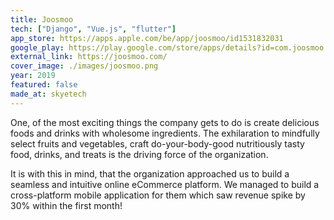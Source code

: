 ```yaml
---
title: Joosmoo
tech: ["Django", "Vue.js", "flutter"]
app_store: https://apps.apple.com/be/app/joosmoo/id1531832031
google_play: https://play.google.com/store/apps/details?id=com.joosmoo.app
external_link: https://joosmoo.com/
cover_image: ./images/joosmoo.png
year: 2019
featured: false
made_at: skyetech
---
```


One, of the most exciting things the company gets to do is create delicious foods and drinks with wholesome ingredients. The exhilaration to mindfully select fruits and vegetables, craft do-your-body-good nutritiously tasty food, drinks, and treats is the driving force of the organization.

It is with this in mind, that the organization approached us to build a seamless and intuitive online eCommerce platform. We managed to build a cross-platform mobile application for them which saw revenue spike by 30% within the first month!
